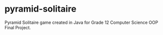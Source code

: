 # pyramid-solitaire

Pyramid Solitaire game created in Java for Grade 12 Computer Science OOP Final Project.
